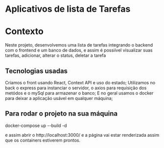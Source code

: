 # Aplicativos de lista de Tarefas

# Contexto
Neste projeto, desenvolvemos uma lista de tarefas integrando o backend com o frontend e um banco de dados, e assim é possiível visualizar suas tarefas, adicionar, alterar o status, deletar a tarefa

## Tecnologias usadas

Criamos o front usando React, Context API e uso do estado;
Utilizamos no back o express para instanciar o servidor, o axios para requisição dos metódos e o mySql para armazenar o banco;
E no geral usamos o docker para deixar a aplicação usável em qualquer máquina;

## Para rodar o projeto na sua máquina
docker-compose up --build -d

e assim abrir o http://localhost:3000/ e a página vai estar renderizada assim que os containers estiverem prontos.